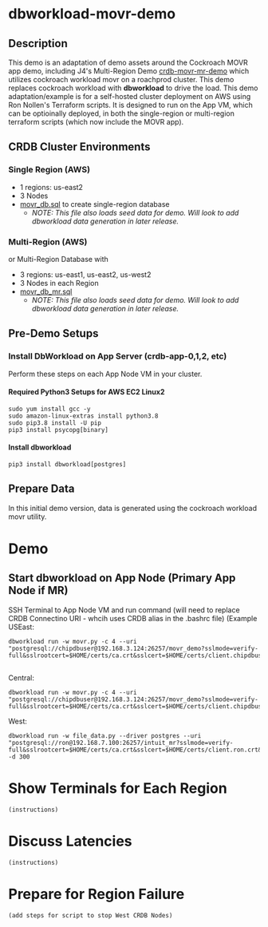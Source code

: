 # dbworkload-movr-demo

## Description
This demo is an adaptation of demo assets around the Cockroach MOVR app demo, including J4's Multi-Region Demo [crdb-movr-mr-demo](https://github.com/sheaffej/crdb-movr-mr-demo) which utilizes cockroach workload movr on a roachprod cluster.  This demo replaces cockroach workload with  **dbworkload** to drive the load.  This demo adaptation/example is for a self-hosted cluster deployment on AWS using Ron Nollen's Terraform scripts.  It is designed to run on the App VM, which can be optioinally deployed, in both the single-region or multi-region terraform scripts (which now include the MOVR app).

## CRDB Cluster Environments
### Single Region (AWS)
- 1 regions: us-east2
- 3 Nodes
- [movr_db.sql](movr_db.sql) to create single-region database
  - *NOTE: This file also loads seed data for demo.  Will look to add dbworkload data generation in later release.*

### Multi-Region (AWS)
or Multi-Region Database with 
- 3 regions: us-east1, us-east2, us-west2
- 3 Nodes in each Region
- [movr_db_mr.sql](movr_db_mr.sql) 
  - *NOTE: This file also loads seed data for demo.  Will look to add dbworkload data generation in later release.*

## Pre-Demo Setups

### Install DbWorkload on App Server (crdb-app-0,1,2, etc)
Perform these steps on each App Node VM in your cluster.   

#### Required Python3 Setups for AWS EC2 Linux2  
```
sudo yum install gcc -y
sudo amazon-linux-extras install python3.8
sudo pip3.8 install -U pip
pip3 install psycopg[binary]
```
#### Install dbworkload
```
pip3 install dbworkload[postgres]
```
## Prepare Data 
In this initial demo version, data is generated using the cockroach workload movr utility.

# Demo 
## Start dbworkload on App Node (Primary App Node if MR)
SSH Terminal to App Node VM and run command (will need to replace CRDB Connectino URI - whcih uses CRDB alias in the .bashrc file) 
(Example USEast:
```
dbworkload run -w movr.py -c 4 --uri "postgresql://chipdbuser@192.168.3.124:26257/movr_demo?sslmode=verify-full&sslrootcert=$HOME/certs/ca.crt&sslcert=$HOME/certs/client.chipdbuser.crt&sslkey=$HOME/certs/client.chipdbuser.key" 
```
##

Central:
```
dbworkload run -w movr.py -c 4 --uri "postgresql://chipdbuser@192.168.3.124:26257/movr_demo?sslmode=verify-full&sslrootcert=$HOME/certs/ca.crt&sslcert=$HOME/certs/client.chipdbuser.crt&sslkey=$HOME/certs/client.chipdbuser.key" 
```
West:
```
dbworkload run -w file_data.py --driver postgres --uri "postgresql://ron@192.168.7.100:26257/intuit_mr?sslmode=verify-full&sslrootcert=$HOME/certs/ca.crt&sslcert=$HOME/certs/client.ron.crt&sslkey=$HOME/certs/client.ron.key" -d 300
```

# Show Terminals for Each Region
```
(instructions)
```

# Discuss Latencies
```
(instructions)
```

# Prepare for Region Failure
```
(add steps for script to stop West CRDB Nodes)


```

# 
```


